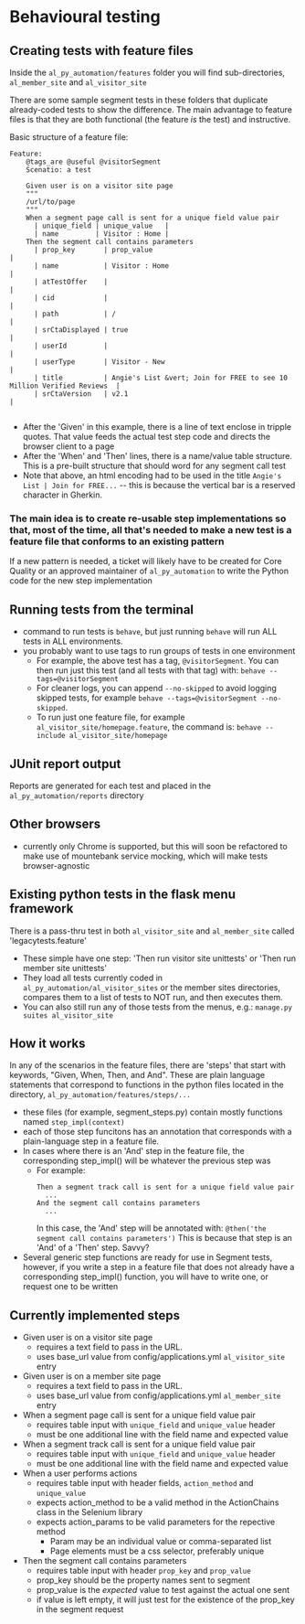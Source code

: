 # Behavioural testing

## Creating tests with feature files
Inside the `al_py_automation/features` folder you will find sub-directories, `al_member_site` and `al_visitor_site`

There are some sample segment tests in these folders that duplicate already-coded tests to show the difference. The main advantage to feature files is that they are both functional (the feature *is* the test) and instructive. 

Basic structure of a feature file:
```  
Feature:  
    @tags_are @useful @visitorSegment  
    Scenatio: a test  

    Given user is on a visitor site page  
    """  
    /url/to/page  
    """  
    When a segment page call is sent for a unique field value pair  
      | unique_field | unique_value   |
      | name         | Visitor : Home |
    Then the segment call contains parameters
      | prop_key       | prop_value                                                            |
      | name           | Visitor : Home                                                        |
      | atTestOffer    |                                                                       |
      | cid            |                                                                       |
      | path           | /                                                                     |
      | srCtaDisplayed | true                                                                  |
      | userId         |                                                                       |
      | userType       | Visitor - New                                                         |
      | title          | Angie's List &vert; Join for FREE to see 10 Million Verified Reviews  |
      | srCtaVersion   | v2.1                                                                  |


```

- After the 'Given' in this example, there is a line of text enclose in tripple quotes. That value feeds the actual test step code and directs the browser client to a page
- After the 'When' and 'Then' lines, there is a name/value table structure. This is a pre-built structure that should word for any segment call test
- Note that above, an html encoding had to be used in the title `Angie's List | Join for FREE...` -- this is because the vertical bar is a reserved character in Gherkin. 

### The main idea is to create re-usable step implementations so that, most of the time, all that's needed to make a new test is a feature file that conforms to an existing pattern
If a new pattern is needed, a ticket will likely have to be created for Core Quality or an approved maintainer of `al_py_automation` to write the Python code for the new step implementation 

## Running tests from the terminal
- command to run tests is `behave`, but just running `behave` will run ALL tests in ALL environments. 
- you probably want to use tags to run groups of tests in one environment
  + For example, the above test has a tag, `@visitorSegment`. You can then run just this test (and all tests with that tag) with: `behave --tags=@visitorSegment`
  + For cleaner logs, you can append `--no-skipped` to avoid logging skipped tests, for example `behave --tags=@visitorSegment --no-skipped`.
  + To run just one feature file, for example `al_visitor_site/homepage.feature`, the command is: `behave --include al_visitor_site/homepage`

## JUnit report output
Reports are generated for each test and placed in the `al_py_automation/reports` directory

## Other browsers
- currently only Chrome is supported, but this will soon be refactored to make use of mountebank service mocking, which will make tests browser-agnostic

## Existing python tests in the flask menu framework
There is a pass-thru test in both `al_visitor_site` and `al_member_site` called 'legacytests.feature'
- These simple have one step: 'Then run visitor site unittests' or 'Then run member site unittests'
- They load all tests currently coded in `al_py_automation/al_visitor_sites` or the member sites directories, compares them to a list of tests to NOT run, and then executes them. 
- You can also still run any of those tests from the menus, e.g.: `manage.py suites al_visitor_site`


## How it works
In any of the scenarios in the feature files, there are 'steps' that start with keywords, "Given, When, Then, and And". These are plain language statements that correspond to functions in the python files located in the directory, `al_py_automation/features/steps/...`
- these files (for example, segment_steps.py) contain mostly functions named `step_impl(context)`
- each of those step funcitons has an annotation that corresponds with a plain-language step in a feature file. 
- In cases where there is an 'And' step in the feature file, the corresponding step_impl() will be whatever the previous step was
  - For example: 
     ```
	 Then a segment track call is sent for a unique field value pair
	   ...
     And the segment call contains parameters
	   ...
     ```
	 In this case, the 'And' step will be annotated with: `@then('the segment call contains parameters')`
	 This is because that step is an 'And' of a 'Then' step. Savvy?
- Several generic step functions are ready for use in Segment tests, however, if you write a step in a feature file that does not already have a corresponding step_impl() function, you will have to write one, or request one to be written




## Currently implemented steps
- Given user is on a visitor site page
  + requires a text field to pass in the URL.
  + uses base_url value from config/applications.yml `al_visitor_site` entry
- Given user is on a member site page
  + requires a text field to pass in the URL. 
  + uses base_url value from config/applications.yml `al_member_site` entry
- When a segment page call is sent for a unique field value pair
  + requires table input with `unique_field` and `unique_value` header
  + must be one additional line with the field name and expected value
- When a segment track call is sent for a unique field value pair
  + requires table input with `unique_field` and `unique_value` header
  + must be one additional line with the field name and expected value
- When a user performs actions
  + requires table input with header fields, `action_method` and `unique_value` 
  + expects action_method to be a valid method in the ActionChains class in the Selenium library
  + expects action_params to be valid parameters for the repective method
    * Param may be an individual value or comma-separated list
	* Page elements must be a css selector, preferably unique 
- Then the segment call contains parameters
  + requires table input with header `prop_key` and `prop_value`
  + prop_key should be the property names sent to segment
  + prop_value is the *expected* value to test against the actual one sent
  + if value is left empty, it will just test for the existence of the prop_key in the segment request


